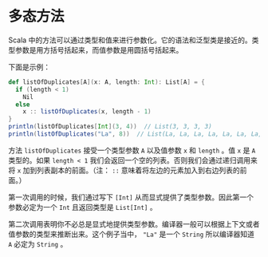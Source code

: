 # 多态方法

Scala 中的方法可以通过类型和值来进行参数化。它的语法和泛型类是接近的。类型参数是用方括号括起来，而值参数是用圆括号括起来。

下面是示例：

```scala
def listOfDuplicates[A](x: A, length: Int): List[A] = {
  if (length < 1)
    Nil
  else
    x :: listOfDuplicates(x, length - 1)
}
println(listOfDuplicates[Int](3, 4))  // List(3, 3, 3, 3)
println(listOfDuplicates("La", 8))  // List(La, La, La, La, La, La, La, La)
```

方法 `listOfDuplicates` 接受一个类型参数 `A` 以及值参数 `x` 和 `length` 。值 `x` 是 `A` 类型的。如果 `length < 1` 我们会返回一个空的列表。否则我们会通过递归调用来将 `x` 加到列表副本的前面。（注： `::` 意味着将左边的元素加入到右边列表的前面。）

第一次调用的时候，我们通过写下 `[Int]` 从而显式提供了类型参数。因此第一个参数必定为一个 `Int` 且返回类型是 `List[Int]` 。

第二次调用表明你不必总是显式地提供类型参数。编译器一般可以根据上下文或者值参数的类型来推断出来。这个例子当中， `"La"` 是一个 `String` 所以编译器知道 `A` 必定为 `String` 。